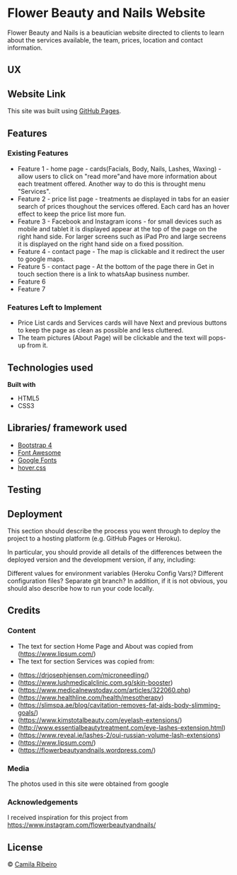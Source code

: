 # Flower Beauty and Nails Website
 Flower Beauty and Nails is a beautician website directed to clients to learn about the services available, the team, prices, location and contact information.

## UX

## Website Link
This site was built using [GitHub Pages](https://camila-ribeiro.github.io/Flower-Beauty_Milestone-Project/).

## Features

### Existing Features
- Feature 1 - home page - cards(Facials, Body, Nails, Lashes, Waxing) -allow users to click on "read more"and have more information about each treatment offered. Another way to do this is throught menu "Services".
- Feature 2 - price list page - treatments ae displayed in tabs for an easier search of prices thoughout the services offered. Each card has an hover effect to keep the price list more fun.
- Feature 3 - Facebook and Instagram icons - for small devices such as mobile and tablet it is displayed appear at the top of the page on the right hand side. For larger screens such as iPad Pro and large secreens it is displayed on the right hand side on a fixed possition.
- Feature 4 - contact page - The map is clickable and it redirect the user to google maps.
- Feature 5 - contact page - At the bottom of the page there in Get in touch section there is a link to whatsAap business number.
- Feature 6
- Feature 7

### Features Left to Implement
- Price List cards and Services cards will have Next and previous buttons to keep the page as clean as possible and less cluttered.
- The team pictures (About Page) will be clickable and the text will pops-up from it.

## Technologies used
<b>Built with</b>
- HTML5
- CSS3

## Libraries/ framework used
- [Bootstrap 4](https://getbootstrap.com/)
- [Font Awesome](https://fontawesome.com/)
- [Google Fonts](https://fonts.google.com/)
- [hover.css]()

## Testing

## Deployment
This section should describe the process you went through to deploy the project to a hosting platform (e.g. GitHub Pages or Heroku).

In particular, you should provide all details of the differences between the deployed version and the development version, if any, including:

Different values for environment variables (Heroku Config Vars)?
Different configuration files?
Separate git branch?
In addition, if it is not obvious, you should also describe how to run your code locally.

## Credits
### Content
- The text for section Home Page and About was copied from (https://www.lipsum.com/)
- The text for section Services was copied from:
 * (https://drjosephjensen.com/microneedling/) 
 * (https://www.lushmedicalclinic.com.sg/skin-booster)
 * (https://www.medicalnewstoday.com/articles/322060.php)
 * (https://www.healthline.com/health/mesotherapy)
 * (https://slimspa.ae/blog/cavitation-removes-fat-aids-body-slimming-goals/)
 * (https://www.kimstotalbeauty.com/eyelash-extensions/)
 * (http://www.essentialbeautytreatment.com/eye-lashes-extension.html)
 * (https://www.reveal.ie/lashes-2/oui-russian-volume-lash-extensions)
 * (https://www.lipsum.com/)
 * (https://flowerbeautyandnails.wordpress.com/)

### Media
The photos used in this site were obtained from google

### Acknowledgements
I received inspiration for this project from https://www.instagram.com/flowerbeautyandnails/

## License
 © [Camila Ribeiro]()